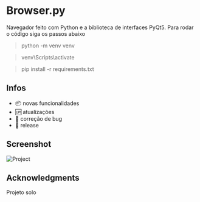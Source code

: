 # Browser.py

Navegador feito com Python e a biblioteca de interfaces PyQt5.
Para rodar o código siga os passos abaixo

> python -m venv venv

> venv\Scripts\activate

> pip install -r requirements.txt

## Infos

- :package: novas funcionalidades
- :up: atualizações 
- :ant: correção de bug
- :checkered_flag: release

## Screenshot 

![Project](https://user-images.githubusercontent.com/68973867/216733114-7faede43-8d16-4210-a1c6-054716d664b6.gif)


## Acknowledgments

Projeto solo
